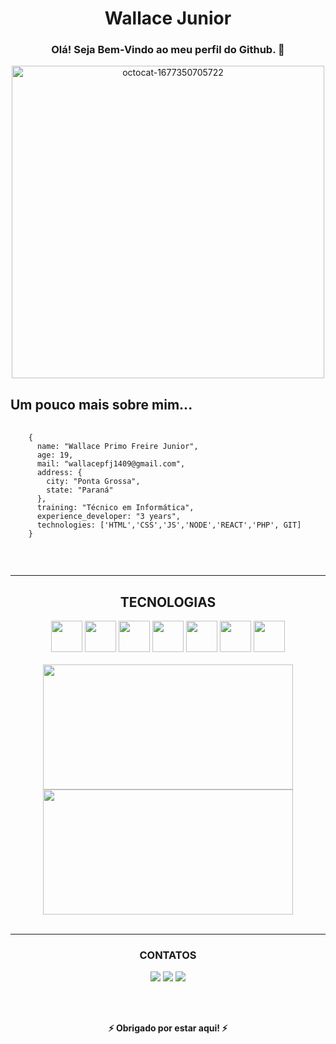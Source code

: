 <!--
**WallaceJunior14/WallaceJunior14** is a ✨ _special_ ✨ repository because its `README.md` (this file) appears on your GitHub profile.

Here are some ideas to get you started:

- 🔭 I’m currently working on ...
- 🌱 I’m currently learning ...
- 👯 I’m looking to collaborate on ...
- 🤔 I’m looking for help with ...
- 💬 Ask me about ...
- 📫 How to reach me: ...
- 😄 Pronouns: ...
- ⚡ Fun fact: ...
-->

<!-- HEADER -->
<h1 align="center">Wallace Junior</h1>
<h3 align="center">Olá! Seja Bem-Vindo ao meu perfil do Github. 👋</h3>
<div align="center">
  <img src='https://i.postimg.cc/bYtmbbTp/octocat-1677350705722.png' border='0' alt='octocat-1677350705722' height="500" width="500"/>
</div>

<!-- sobre -->
<h2>Um pouco mais sobre mim...</h2>
<pre>
  <code>
    {
      name: "Wallace Primo Freire Junior",
      age: 19,  
      mail: "wallacepfj1409@gmail.com",
      address: {
        city: "Ponta Grossa",
        state: "Paraná"
      },
      training: "Técnico em Informática",
      experience_developer: "3 years",
      technologies: ['HTML','CSS','JS','NODE','REACT','PHP', GIT]
    }
  </code>
</pre>
<br><hr> 

<!-- TECNOLOGIAS -->
<h2 align="center">TECNOLOGIAS</h2>
<div align="center">
  <img src="https://cdn.jsdelivr.net/gh/devicons/devicon/icons/html5/html5-plain-wordmark.svg" height="50" width="50"/>
  <img src="https://cdn.jsdelivr.net/gh/devicons/devicon/icons/css3/css3-original.svg" height="50" width="50"/>
  <img src="https://cdn.jsdelivr.net/gh/devicons/devicon/icons/javascript/javascript-plain.svg" height="50" width="50"/>
  <img src="https://cdn.jsdelivr.net/gh/devicons/devicon/icons/nodejs/nodejs-original.svg" height="50" width="50"/>
  <img src="https://cdn.jsdelivr.net/gh/devicons/devicon/icons/react/react-original.svg" height="50" width="50"/>
  <img src="https://cdn.jsdelivr.net/gh/devicons/devicon/icons/php/php-plain.svg" height="50" width="50"/>
  <img src="https://cdn.jsdelivr.net/gh/devicons/devicon/icons/git/git-original.svg" height="50" width="50"/>
</div>
<br>
<div align="center">
  <a href="https://github.com/WallaceJunior14">
    <img height="200" width="400" src="https://github-readme-stats.vercel.app/api/top-langs?username=WallaceJunior14&layout=compact&langs_count=7&theme=dracula"/>
    <img height="200" width="400" src="https://github-readme-stats.vercel.app/api?username=WallaceJunior14&show_icons=true&theme=dracula&include_all_commits=true&count_private=true"/>
  </a>
</div>
<br>
<hr>

<!-- Redes Sociais -->
<h3 align="center">CONTATOS</h3>
<div align="center">
  <a href="https://instagram.com/wallace.junior_/" target="_blank"><img src="https://img.shields.io/badge/-Instagram-%23E4405F?style=for-the-badge&logo=instagram&logoColor=white" target="_blank"></a>
  <a href = "mailto:wallacepfj1409@gmail.com"><img src="https://img.shields.io/badge/Gmail-D14836?style=for-the-badge&logo=gmail&logoColor=white" target="_blank"></a>
  <a href="https://www.linkedin.com/in/wallace-junior-87b7011aa/" target="_blank"><img src="https://img.shields.io/badge/-LinkedIn-%230077B5?style=for-the-badge&logo=linkedin&logoColor=white" target="_blank"></a>   

</div>

<br><br>
<p align="center"><b>⚡ Obrigado por estar aqui! ⚡</b></p>
